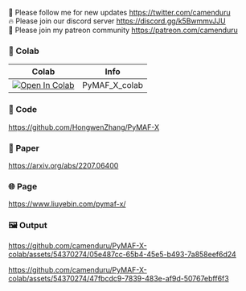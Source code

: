 🐣 Please follow me for new updates https://twitter.com/camenduru <br />
🔥 Please join our discord server https://discord.gg/k5BwmmvJJU <br />
🥳 Please join my patreon community https://patreon.com/camenduru <br />

### 🦒 Colab

| Colab | Info
| --- | --- |
[![Open In Colab](https://colab.research.google.com/assets/colab-badge.svg)](https://colab.research.google.com/github/camenduru/PyMAF-X-colab/blob/main/PyMAF_X_colab.ipynb) | PyMAF_X_colab

### 🧬 Code
https://github.com/HongwenZhang/PyMAF-X

### 📄 Paper
https://arxiv.org/abs/2207.06400

### 🌐 Page
https://www.liuyebin.com/pymaf-x/

### 🖼 Output

https://github.com/camenduru/PyMAF-X-colab/assets/54370274/05e487cc-65b4-45e5-b493-7a858eef6d24

https://github.com/camenduru/PyMAF-X-colab/assets/54370274/47fbcdc9-7839-483e-af9d-50767ebff6f3
